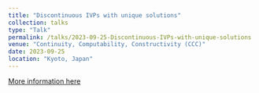 ```yaml
---
title: "Discontinuous IVPs with unique solutions"
collection: talks
type: "Talk"
permalink: /talks/2023-09-25-Discontinuous-IVPs-with-unique-solutions
venue: "Continuity, Computability, Constructivity (CCC)"
date: 2023-09-25
location: "Kyoto, Japan"
---
```


[More information here](https://www.i.h.kyoto-u.ac.jp/ccc2023/)

